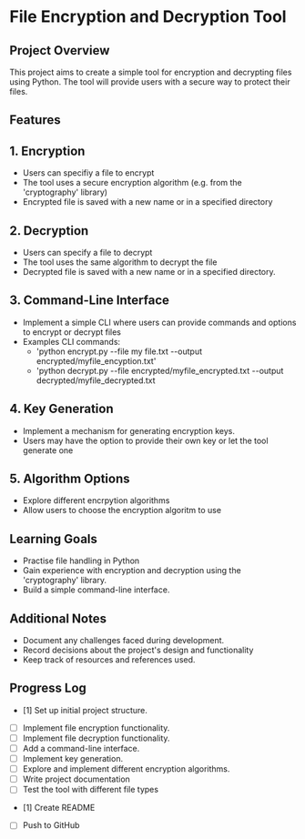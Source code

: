 # File Encryption and Decryption Tool

## Project Overview 

This project aims to create a simple tool for encryption and decrypting files using Python. The tool will provide users with a secure way to protect their files.

## Features 

## 1. Encryption

- Users can specifiy a file to encrypt
- The tool uses a secure encryption algorithm (e.g. from the 'cryptography' library)
- Encrypted file is saved with a new name or in a specified directory

## 2. Decryption

- Users can specify a file to decrypt
- The tool uses the same algorithm to decrypt the file
- Decrypted file is saved with a new name or in a specified directory.

## 3. Command-Line Interface 

- Implement a simple CLI where users can provide commands and options to encrypt or decrypt files
- Examples CLI commands:
    - 'python encrypt.py --file my file.txt  --output encrypted/myfile_encyption.txt'
    - 'python decrypt.py --file encrypted/myfile_encrypted.txt --output decrypted/myfile_decrypted.txt

## 4. Key Generation

- Implement a mechanism for generating encryption keys.
- Users may have the option to provide their own key or let the tool generate one

## 5. Algorithm Options 

- Explore different encrpytion algorithms
- Allow users to choose the encryption algoritm to use

## Learning Goals 

- Practise file handling in Python
- Gain experience with encryption and decryption using the 'cryptography' library.
- Build a simple command-line interface.

## Additional Notes 

- Document any challenges faced during development.
- Record decisions about the project's design and functionality
- Keep track of resources and references used.

## Progress Log 

- [1] Set up initial project structure.
- [ ] Implement file encryption functionality.
- [ ] Implement file decryption functionality.
- [ ] Add a command-line interface.
- [ ] Implement key generation.
- [ ] Explore and implement different encryption algorithms.
- [ ] Write project documentation
- [ ] Test the tool with different file types
- [1] Create README
- [ ] Push to GitHub





 

